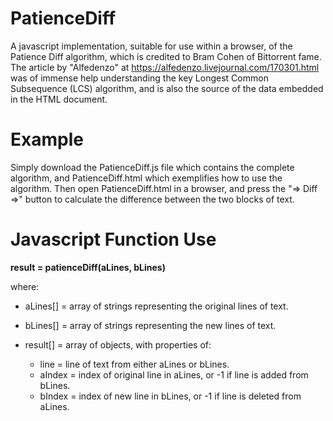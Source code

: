 # PatienceDiff
A javascript implementation, suitable for use within a browser, of the Patience Diff algorithm, which is credited to Bram Cohen of Bittorrent fame. The article by "Alfedenzo" at https://alfedenzo.livejournal.com/170301.html was of immense help understanding the key Longest Common Subsequence (LCS) algorithm, and is also the source of the data embedded in the HTML document.

# Example
Simply download the PatienceDiff.js file which contains the complete algorithm, and PatienceDiff.html which exemplifies how to use the algorithm.  Then open PatienceDiff.html in a browser, and press the "=> Diff =>" button to calculate the difference between the two blocks of text.

# Javascript Function Use

<b>result = patienceDiff(aLines, bLines)</b>

where:<br>
* aLines[] = array of strings representing the original lines of text.
* bLines[] = array of strings representing the new lines of text.
    
* result[] = array of objects, with properties of:
  * line = line of text from either aLines or bLines.
  * aIndex = index of original line in aLines, or -1 if line is added from bLines.
  * bIndex = index of new line in bLines, or -1 if line is deleted from aLines.
